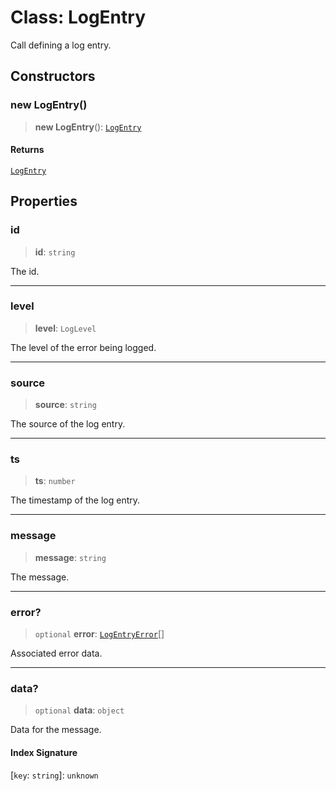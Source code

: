 # Class: LogEntry

Call defining a log entry.

## Constructors

### new LogEntry()

> **new LogEntry**(): [`LogEntry`](LogEntry.md)

#### Returns

[`LogEntry`](LogEntry.md)

## Properties

### id

> **id**: `string`

The id.

***

### level

> **level**: `LogLevel`

The level of the error being logged.

***

### source

> **source**: `string`

The source of the log entry.

***

### ts

> **ts**: `number`

The timestamp of the log entry.

***

### message

> **message**: `string`

The message.

***

### error?

> `optional` **error**: [`LogEntryError`](LogEntryError.md)[]

Associated error data.

***

### data?

> `optional` **data**: `object`

Data for the message.

#### Index Signature

\[`key`: `string`\]: `unknown`
